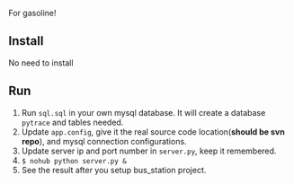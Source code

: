 For gasoline! 

## Install

No need to install

## Run

1. Run `sql.sql` in your own mysql database. It will create a database `pytrace` and tables needed. 
2. Update `app.config`, give it the real source code location(**should be svn repo**), and mysql connection configurations.
3. Update server ip and port number in `server.py`, keep it remembered.
4. `$ nohub python server.py &`
5. See the result after you setup bus_station project.